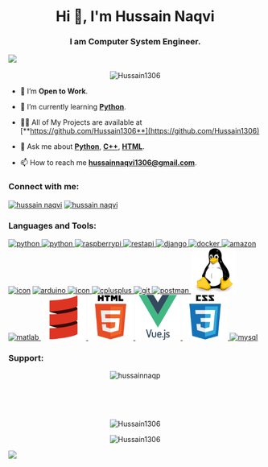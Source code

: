 <h1 align="center">Hi 👋, I'm Hussain Naqvi</h1>
<h3 align="center">I am Computer System Engineer.</h3>



<img src='https://hacked-github-stat-trophies.vercel.app/?username=Hussain1306&theme=dracula&column=11'>
<!-- <img algin='left' width='49.7%' src='https://readme-stats-fabio-vicente.vercel.app/api?username=Hussain1306&count_private=true&show_icons=true&theme=dracula' />
<img algin='right' width='49.7%' src='https://github-readme-streak-stats.herokuapp.com/?user=Hussain1306&theme=dracula' />
</p> -->



<p align="left"> <a href="https://github-profile-trophy.vercel.app/?Hussain1306=ryo-ma&theme=onedark)](https://github.com/ryo-ma/github-profile-trophy" /></a> </p>

<p align="center"><img src="https://visitor-badge.laobi.icu/badge?page_id=Hussain1306.Hussain1306" alt="Hussain1306" /></p>






- 🔭 I’m **Open to Work**.

- 🌱 I’m currently learning [**Python**](https://www.python.org).

- 👨‍💻 All of My Projects are available at [**https://github.com/Hussain1306**](https://github.com/Hussain1306)

- 💬 Ask me about [**Python**](https://www.python.org), [**C++**](https://www.w3schools.com/cpp/), [**HTML**](https://www.w3schools.com/html/).

- 📫 How to reach me **hussainnaqvi1306@gmail.com**.

<h3 align="left">Connect with me:</h3>
<p align="left">
<a href="https://www.linkedin.com/in/hussain-n-b99279209/" target="blank"><img align="center" src="https://raw.githubusercontent.com/rahuldkjain/github-profile-readme-generator/master/src/images/icons/Social/linked-in-alt.svg" alt="hussain naqvi" height="30" width="40" /></a>
<a href="https://fb.com/hussain naqvi" target="blank"><img align="center" src="https://raw.githubusercontent.com/rahuldkjain/github-profile-readme-generator/master/src/images/icons/Social/facebook.svg" alt="hussain naqvi" height="30" width="40" /></a>
</p>

<h3 align="left">Languages and Tools:</h3>
<p align="left"> <a href="https://www.python.org" target="_blank"> <img src="https://techstack-generator.vercel.app/python-icon.svg" alt="python" width="90" height="90"/> </a> 
<a href="https://github.com" target="_blank"> <img src="https://techstack-generator.vercel.app/github-icon.svg" alt="python" width="90" height="90"/> </a> 
<a href="https://www.raspberrypi.com/" target="_blank"> <img src="https://techstack-generator.vercel.app/raspberrypi-icon.svg" alt="raspberrypi" width="90" height="90"/> </a> 
<a href="https://en.wikipedia.org/wiki/REST" target="_blank"> <img src="https://techstack-generator.vercel.app/restapi-icon.svg" alt="restapi" width="90" height="90"/> </a> 
<a href="https://www.djangoproject.com/" target="_blank" rel="noreferrer"> <img src="https://techstack-generator.vercel.app/django-icon.svg" alt="django" width="90" height="90"/> </a>
<a href="https://www.docker.com/" target="_blank"> <img src="https://techstack-generator.vercel.app/docker-icon.svg" alt="docker" width="90" height="90"/> </a>
<a href="https://aws.amazon.com/" target="_blank"> <img src="https://techstack-generator.vercel.app/aws-icon.svg" alt="amazon" width="90" height="90"/> </a>
 <a href="https://www.java.com/en/" target="_blank"> <img src="https://techstack-generator.vercel.app/java-icon.svg" alt="icon" width="90" height="90" /></a>
<a href="https://www.arduino.cc/" target="_blank"> <img src="https://cdn.worldvectorlogo.com/logos/arduino-1.svg" alt="arduino" width="90" height="90"/> </a>
<a href="https://www.javascript.com/" target="_blank"> <img src="https://techstack-generator.vercel.app/js-icon.svg" alt="icon" width="120" height="120" /> </a>
<a href="https://www.w3schools.com/cpp/" target="_blank"> <img src="https://techstack-generator.vercel.app/cpp-icon.svg" alt="cplusplus" width="90" height="90"/> </a>
<a href="https://git-scm.com/" target="_blank"> <img src="https://www.vectorlogo.zone/logos/git-scm/git-scm-icon.svg" alt="git" width="90" height="90"/> </a>
<a href="https://postman.com" target="_blank" rel="noreferrer"> <img src="https://www.vectorlogo.zone/logos/getpostman/getpostman-icon.svg" alt="postman" width="90" height="90"/> </a> 
<a href="https://www.linux.org/" target="_blank"> <img src="https://raw.githubusercontent.com/devicons/devicon/master/icons/linux/linux-original.svg" alt="linux" width="90" height="90"/> </a> 
<a href="https://www.mathworks.com/" target="_blank"> <img src="https://upload.wikimedia.org/wikipedia/commons/2/21/Matlab_Logo.png" alt="matlab" width="90" height="90"/> </a>  
<a href="https://www.scala-lang.org" target="_blank"> <img src="https://raw.githubusercontent.com/devicons/devicon/master/icons/scala/scala-original.svg" alt="scala" width="90" height="90"/> </a> 
<a href="https://www.w3.org/html/" target="_blank"> <img src="https://raw.githubusercontent.com/devicons/devicon/master/icons/html5/html5-original-wordmark.svg" alt="html5" width="90" height="90"/> </a> 
<a href="https://vuejs.org/" target="_blank" rel="noreferrer"> <img src="https://raw.githubusercontent.com/devicons/devicon/master/icons/vuejs/vuejs-original-wordmark.svg" alt="vuejs" width="90" height="90"/> </a> 
<a href="https://www.w3schools.com/css/" target="_blank"> <img src="https://raw.githubusercontent.com/devicons/devicon/master/icons/css3/css3-original-wordmark.svg" alt="css3" width="90" height="90"/> </a> 
<a href="https://www.mysql.com/" target="_blank"> <img src="https://techstack-generator.vercel.app/mysql-icon.svg" alt="mysql" width="90" height="90"/> </a> </p> 
<h3 align="left">Support:</h3>
<p a href="https://www.buymeacoffee.com/hussainnaqp" align="center"><img src="https://cdn.buymeacoffee.com/buttons/v2/default-yellow.png" height="400" width="400" alt="hussainnaqp" /></a></p><br><br><br>
<p align="center"><img src="https://github-readme-stats.vercel.app/api/top-langs/?username=Hussain1306" alt="Hussain1306"/></p>
<!-- <p align="center"><img src="https://github-readme-streak-stats.herokuapp.com/?user=Hussain1306&" alt="Hussain1306" /></p> -->
<p align="center"><img src="https://github-readme-stats.vercel.app/api?username=Hussain1306&show_icons=true&locale=en" alt="Hussain1306" /></p>
<!-- <img src="http://github-profile-summary-cards.vercel.app/api/cards/repos-per-language?username=Hussain1306&theme=default" />
<img src="http://github-profile-summary-cards.vercel.app/api/cards/stats?username=Hussain1306&theme=default" />
<img src="http://github-profile-summary-cards.vercel.app/api/cards/productive-time?username=Hussain1306&theme=default&utcOffset=8)" /> -->
<img src="https://github-profile-summary-cards.vercel.app/api/cards/profile-details?username=Hussain1306&theme=monokai" />

